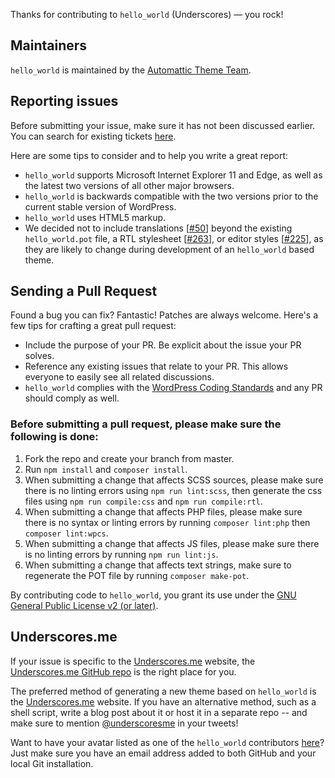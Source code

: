 Thanks for contributing to `hello_world` (Underscores) — you rock!

## Maintainers

`hello_world` is maintained by the [Automattic Theme Team](https://themeshaper.com/about/).

## Reporting issues

Before submitting your issue, make sure it has not been discussed earlier. You can search for existing tickets [here](https://github.com/Automattic/hello_world/search).

Here are some tips to consider and to help you write a great report:

* `hello_world` supports Microsoft Internet Explorer 11 and Edge, as well as the latest two versions of all other major browsers.
* `hello_world` is backwards compatible with the two versions prior to the current stable version of WordPress.
* `hello_world` uses HTML5 markup.
* We decided not to include translations [[#50](https://github.com/Automattic/hello_world/pull/50)] beyond the existing `hello_world.pot` file, a RTL stylesheet [[#263](https://github.com/Automattic/hello_world/pull/263)], or editor styles [[#225](https://github.com/Automattic/hello_world/pull/225)], as they are likely to change during development of an `hello_world` based theme.

## Sending a Pull Request

Found a bug you can fix? Fantastic! Patches are always welcome. Here's a few tips for crafting a great pull request:

* Include the purpose of your PR. Be explicit about the issue your PR solves.
* Reference any existing issues that relate to your PR. This allows everyone to easily see all related discussions.
* `hello_world` complies with the [WordPress Coding Standards](https://make.wordpress.org/core/handbook/best-practices/coding-standards/) and any PR should comply as well.

### Before submitting a pull request, please make sure the following is done:

1. Fork the repo and create your branch from master.
2. Run `npm install` and `composer install`.
3. When submitting a change that affects SCSS sources, please make sure there is no linting errors using `npm run lint:scss`, then generate the css files using `npm run compile:css` and `npm run compile:rtl`.
4. When submitting a change that affects PHP files, please make sure there is no syntax or linting errors by running `composer lint:php` then `composer lint:wpcs`.
5. When submitting a change that affects JS files, please make sure there is no linting errors by running `npm run lint:js`.
6. When submitting a change that affects text strings, make sure to regenerate the POT file by running `composer make-pot`.

By contributing code to `hello_world`, you grant its use under the [GNU General Public License v2 (or later)](LICENSE).

## Underscores.me

If your issue is specific to the [Underscores.me](https://underscores.me) website, the [Underscores.me GitHub repo](https://github.com/Automattic/underscores.me) is the right place for you.

The preferred method of generating a new theme based on `hello_world` is the [Underscores.me](https://underscores.me) website. If you have an alternative method, such as a shell script, write a blog post about it or host it in a separate repo -- and make sure to mention [@underscoresme](https://twitter.com/underscoresme) in your tweets!

Want to have your avatar listed as one of the `hello_world` contributors [here](https://underscores.me/#contribute)? Just make sure you have an email address added to both GitHub and your local Git installation.